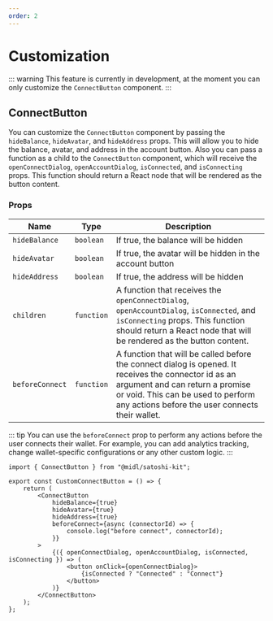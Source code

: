 ```yaml
---
order: 2
---
```


# Customization

::: warning
This feature is currently in development, at the moment you can only customize the `ConnectButton` component.
:::


##  ConnectButton


You can customize the `ConnectButton` component by passing the `hideBalance`, `hideAvatar`, and `hideAddress` props. This will allow you to hide the balance, avatar, and address in the account button. Also you can pass a function as a child to the `ConnectButton` component, which will receive the `openConnectDialog`, `openAccountDialog`, `isConnected`, and `isConnecting` props. This function should return a React node that will be rendered as the button content.

### Props

| Name            | Type       | Description                                                                                                                                                                                                                      |
| --------------- | ---------- | -------------------------------------------------------------------------------------------------------------------------------------------------------------------------------------------------------------------------------- |
| `hideBalance`   | `boolean`  | If true, the balance will be hidden                                                                                                                                                                                              |
| `hideAvatar`    | `boolean`  | If true, the avatar will be hidden in the account button                                                                                                                                                                         |
| `hideAddress`   | `boolean`  | If true, the address will be hidden                                                                                                                                                                                              |
| `children`      | `function` | A function that receives the `openConnectDialog`, `openAccountDialog`, `isConnected`, and `isConnecting` props. This function should return a React node that will be rendered as the button content.                            |
| `beforeConnect` | `function` | A function that will be called before the connect dialog is opened. It receives the connector id as an argument and can return a promise or void. This can be used to perform any actions before the user connects their wallet. |


::: tip
You can use the `beforeConnect` prop to perform any actions before the user connects their wallet. For example, you can add analytics tracking, change wallet-specific configurations or any other custom logic.
:::


```tsx
import { ConnectButton } from "@midl/satoshi-kit";

export const CustomConnectButton = () => {
    return (
        <ConnectButton
            hideBalance={true}
            hideAvatar={true}
            hideAddress={true}
            beforeConnect={async (connectorId) => {
                console.log("before connect", connectorId);
            }}
        >
            {({ openConnectDialog, openAccountDialog, isConnected, isConnecting }) => (
                <button onClick={openConnectDialog}>
                    {isConnected ? "Connected" : "Connect"}
                </button>
            )}
        </ConnectButton>
    );
};
```